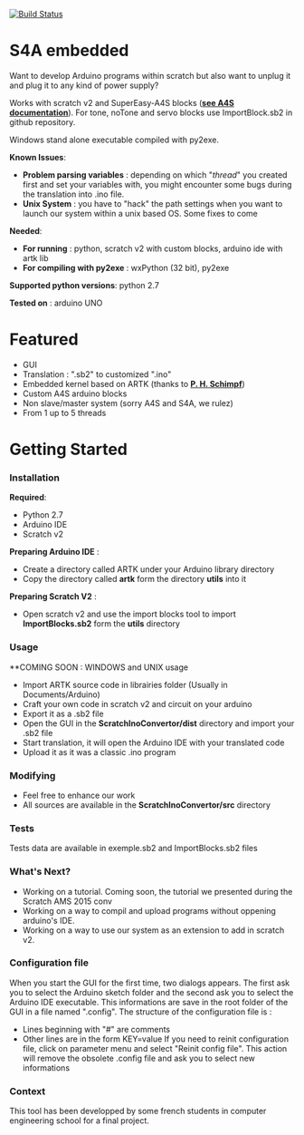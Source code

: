 [![Build Status](https://travis-ci.org/Semi-croustillants/S4A-Embedded.svg?branch=dev)](https://travis-ci.org/Semi-croustillants/S4A-Embedded)

# S4A embedded

Want to develop Arduino programs within scratch but also want to unplug it and plug it to any kind of power supply?

Works with scratch v2 and SuperEasy-A4S blocks (**[see A4S documentation](http://thomaspreece.com/resources.php)**). For tone, noTone and servo blocks
use ImportBlock.sb2 in github repository.

Windows stand alone executable compiled with py2exe.

**Known Issues**:
* **Problem parsing variables** : depending on which "_thread_" you created first and set your variables with, you might encounter some bugs during the translation into .ino file.
* **Unix System** : you have to "hack" the path settings when you want to launch our system within a unix based OS. Some fixes to come

**Needed**:

* **For running** : python, scratch v2 with custom blocks, arduino ide with artk lib
* **For compiling with py2exe** : wxPython (32 bit), py2exe

**Supported python versions**: python 2.7

**Tested on** : arduino UNO

# Featured

* GUI
* Translation : ".sb2" to customized ".ino"
* Embedded kernel based on ARTK (thanks to **[P. H. Schimpf](https://sites.google.com/site/pschimpf99/home/artk)**)
* Custom A4S arduino blocks
* Non slave/master system (sorry A4S and S4A, we rulez)
* From 1 up to 5 threads

# Getting Started

### Installation

**Required**:

  * Python 2.7
  * Arduino IDE
  * Scratch v2

**Preparing Arduino IDE** :

* Create a directory called ARTK under your Arduino library directory
* Copy the directory called **artk** form the directory **utils** into it

**Preparing Scratch V2** :

* Open scratch v2 and use the import blocks tool to import **ImportBlocks.sb2** form the **utils** directory


### Usage

**COMING SOON : WINDOWS and UNIX usage
* Import ARTK source code in librairies folder (Usually in Documents/Arduino)
* Craft your own code in scratch v2 and circuit on your arduino
* Export it as a .sb2 file
* Open the GUI in the **ScratchInoConvertor/dist** directory and import your .sb2 file
* Start translation, it will open the Arduino IDE with your translated code
* Upload it as it was a classic .ino program

### Modifying
* Feel free to enhance our work
* All sources are available in the **ScratchInoConvertor/src** directory

### Tests
Tests data are available in exemple.sb2 and ImportBlocks.sb2 files

### What\'s Next?
* Working on a tutorial. Coming soon, the tutorial we presented during the Scratch AMS 2015 conv
* Working on a way to compil and upload programs without oppening arduino's IDE.
* Working on a way to use our system as an extension to add in scratch v2.

### Configuration file
When you start the GUI for the first time, two dialogs appears.
The first ask you to select the Arduino sketch folder and the
second ask you to select the Arduino IDE executable.
This informations are save in the root folder of the GUI in a file named
".config".
The structure of the configuration file is :
- Lines beginning with "#" are comments
- Other lines are in the form KEY=value
If you need to reinit configuration file, click on parameter menu and select
"Reinit config file". This action will remove the obsolete .config file
and ask you to select new informations

### Context
This tool has been developped by some french students in computer engineering school for a final project.

